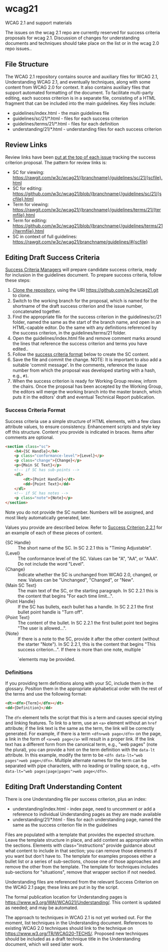 # wcag21
WCAG 2.1 and support materials

The issues on the wcag 2.1 repo are currently reserved for success criteria proposals for wcag 2.1. Discussion of changes for understanding documents and techniques should take place on the list or in the wcag 2.0 repo issues..

## File Structure

The WCAG 2.1 repository contains source and auxiliary files for WCAG 2.1, Understanding WCAG 2.1, and eventually techniques, along with some content from WCAG 2.0 for context. It also contains auxiliary files that support automated formatting of the document. To facilitate multi-party editing, each success criterion is in a separate file, consisting of a HTML fragment that can be included into the main guidelines. Key files include:

* guidelines/index.html - the main guidelines file
* guidelines/sc/21/*.html - files for each success criterion
* guidelines/terms/21/*.html - files for each definition
* understanding/21/*.html - understanding files for each success criterion

## Review Links
 
Review links have been [put at the top of each issue](https://lists.w3.org/Archives/Public/w3c-wai-gl/2017JanMar/1200.html) tracking the success criterion proposal. The pattern for review links is:

* SC for viewing: https://rawgit.com/w3c/wcag21/{branchname}/guidelines/sc/21/{scfile}.html
* SC for editing: https://github.com/w3c/wcag21/blob/{branchname{/guidelines/sc/21/{scfile}.html
* Term for viewing: https://rawgit.com/w3c/wcag21/{branchname}/guidelines/terms/21/{termfile}.html 
* Term for editing: https://github.com/w3c/wcag21/blob/{branchname{/guidelines/terms/21/{termfile}.html
* SC in context of full guidelines: https://rawgit.com/w3c/wcag21/branchname/guidelines/#{scfile}

## Editing Draft Success Criteria

[Success Criteria Managers](https://www.w3.org/WAI/GL/wiki/SC_Managers_Phase1) will prepare candidate success criteria, ready for inclusion in the guidelines document. To prepare success criteria, follow these steps:

<!--1. [Fork this repository](https://help.github.com/articles/fork-a-repo/) or, if you have already forked it, [update your fork](https://help.github.com/articles/syncing-a-fork/). It is important to keep your fork up to date to avoid merge conflicts.-->
1. [Clone the repository](https://help.github.com/articles/cloning-a-repository/), using the URI https://github.com/w3c/wcag21.git to clone.
1. Switch to the working branch for the proposal, which is named for the shortname of the draft success criterion and the issue number, concatenated together.
1. Find the appropriate file for the success criterion in the guidelines/sc/21 folder, named the same as the start of the branch name, and open in an HTML-capable editor. Do the same with any definitions referenced by the success criterion, in the guidelines/terms/21 folder.
1. Open the guidelines/index.html file and remove comment marks around the lines that reference the success criterion and terms you have edited..
1. Follow the [success criteria format](#user-content-success-criteria-format) below to create the SC content.
1. Save the file and commit the change. NOTE: It is important to also add a suitable 'commit message'. In the comments, reference the issue number from which the proposal was developed starting with a hash, e.g., `#1`. 
1. When the success criterion is ready for Working Group review, inform the chairs. Once the proposal has been accepted by the Working Group, the editors will merge the working branch into the master branch, which puts it in the editors' draft and eventual Technical Report publication.

### Success Criteria Format

Success criteria use a simple structure of HTML elements, with a few class attribute values, to ensure consistency. Enhancement scripts and style key off this structure. Content you provide is indicated in braces. Items after comments are optional.

```html
<section class="sc">
	<h4>{SC Handle}</h4>
	<p class="conformance-level">{Level}</p>
	<p class="change">{Change}</p>
	<p>{Main SC Text}</p>
	<!-- if SC has sub-points -->
	<dl>
		<dt>{Point Handle}</dt>
		<dd>{Point Text}</dd>
	</dl>
	<!-- if SC has notes -->
	<p class="note">{Note}</p>
</section>
```

Note you do not provide the SC number. Numbers will be assigned, and most likely automatically generated, later.

Values you provide are described below. Refer to [Success Criterion 2.2.1](https://www.w3.org/TR/WCAG20/#time-limits-required-behaviors) for an example of each of these pieces of content.

<dl>
	<dt>{SC Handle}</dt>
	<dd>The short name of the SC. In SC 2.2.1 this is "Timing Adjustable".</dd>
	<dt>{Level}</dt>
	<dd>The conformance level of the SC. Values can be "A", "AA", or "AAA". Do not include the word "Level".</dd>
	<dt>{Change}</dt>
	<dd>Indicate whether the SC is unchanged from WCAG 2.0, changed, or new. Values can be "Unchanged", "Changed", or "New".</dd>
	<dt>{Main SC Text}</dt>
	<dd>The main text of the SC, or the starting paragraph. In SC 2.2.1 this is the content that begins "For each time limit...".</dd>
	<dt>{Point Handle}</dt>
	<dd>If the SC has bullets, each bullet has a handle. In SC 2.2.1 the first bullet point handle is "Turn off".</dd>
	<dt>{Point Text}</dt>
	<dd>The content of the bullet. In SC 2.2.1 the first bullet point text begins "The user is allowed...".</dd>
	<dt>{Note}</dt>
	<dd>If there is a note to the SC, provide it after the other content (without the starter "Note"). In SC 2.2.1, this is the content that begins "This success criterion...". If there is more than one note, multiple `<p class="note">`elements may be provided.</dd>
</dl>

### Definitions

If you providing term definitions along with your SC, include them in the glossary. Position them in the appropriate alphabetical order with the rest of the terms and use the following format:

```html
<dt><dfn>{Term}</dfn></dt>
<dd>{Definition}</dd>
```

The ```dfn``` element tells the script that this is a term and causes special styling and linking features. To link to a term, use an `<a>` element without an `href` attribute; if the link text is the same as the term, the link will be correctly generated. For example, if there is a term `<dfn>web page</dfn>` on the page, a link in the form of `<a>web page</a>` will result in a proper link. If the link text has a different form from the canonical term, e.g., "web pages" (note the plural), you can provide a hint on the term definition with the `data-lt` attribute. In this example, modify the term to be `<dfn data-lt="web pages">web page</dfn>`. Multiple alternate names for the term can be separated with pipe characters, with no leading or trailing space, e.g., `<dfn data-lt="web pages|page|pages">web page</dfn>`.

## Editing Draft Understanding Content

There is one Understanding file per success criterion, plus an index:

* understanding/index.html - index page, need to uncomment or add a reference to individual Understanding pages as they are made available
* understanding/21/*.html - files for each understanding page, named the same as the success criterion file in the guidelines

Files are populated with a template that provides the expected structure. Leave the template structure in place, and add content as appropriate within the sections. Elements with class="instructions" provide guidance about what content to include in that section; you can remove those elements if you want but don't have to. The template for examples proposes either a bullet list or a series of sub-sections, choose one of those approaches and remove the other from the template. The template for techniques includes sub-sections for "situations", remove that wrapper section if not needed.

Understanding files are referenced from the relevant Success Criterion on the WCAG 2.1 page; these links are put in by the script.

The formal publication location for Understanding pages is https://www.w3.org/WAI/WCAG21/Understanding/. This content is updated as needed; and may be automated.

The approach to techniques in WCAG 2.1 is not yet worked out. For the moment, list techniques in the Understanding document. References to existing WCAG 2.0 techniques should link to the technique on https://www.w3.org/TR/WCAG20-TECHS/. Proposed new techniques should be included as a draft technique title in the Understanding document, which will seed later work.
